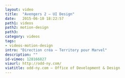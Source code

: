 ```yaml
---
layout: video
title:  "Avengers 2 – UI Design"
date:   2015-06-10 18:22:57
path1: videos
path2: motion-design
path3:
category: videos
tags:
- videos-motion-design
intro: "Direction créa — Territory pour Marvel"
description: ""
id-vimeo: 128166827
viaurl: http://odd-ny.com/
viatitle: odd-ny.com – Office of Development & Design
---
```

